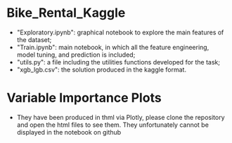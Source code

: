 # Bike_Rental_Kaggle
- "Exploratory.ipynb": graphical notebook to explore the main features of the dataset;
- "Train.ipynb": main notebook, in which all the feature engineering, model tuning, and prediction is included;
- "utils.py": a file including the utilities functions developed for the task;
- "xgb_lgb.csv": the solution produced in the kaggle format.

# Variable Importance Plots
- They have been produced in thml via Plotly, please clone the repository and open the html files to see them. They unfortunately cannot be displayed in the notebook on github
